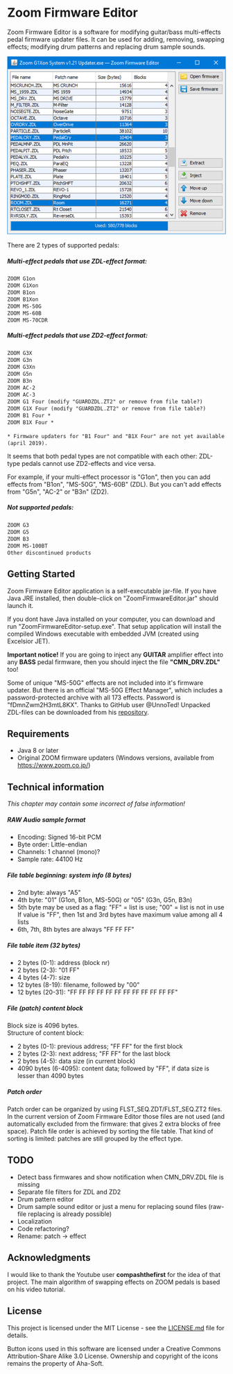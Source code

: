 # Zoom Firmware Editor
Zoom Firmware Editor is a software for modifying guitar/bass multi-effects pedal firmware updater files. It can be used for adding, removing, swapping effects; modifying drum patterns and replacing drum sample sounds.

![Application screenshot](screenshot.png)

There are 2 types of supported pedals:
##### Multi-effect pedals that use ZDL-effect format:
```
ZOOM G1on
ZOOM G1Xon
ZOOM B1on
ZOOM B1Xon
ZOOM MS-50G
ZOOM MS-60B
ZOOM MS-70CDR
```

##### Multi-effect pedals that use ZD2-effect format:
```
ZOOM G3X
ZOOM G3n
ZOOM G3Xn
ZOOM G5n
ZOOM B3n
ZOOM AC-2
ZOOM AC-3
ZOOM G1 Four (modify "GUARDZDL.ZT2" or remove from file table?)
ZOOM G1X Four (modify "GUARDZDL.ZT2" or remove from file table?)
ZOOM B1 Four *
ZOOM B1X Four *

* Firmware updaters for "B1 Four" and "B1X Four" are not yet available (april 2019).
```
It seems that both pedal types are not compatible with each other: ZDL-type pedals cannot use ZD2-effects and vice versa.

For example, if your multi-effect processor is "G1on", then you can add effects from "B1on", "MS-50G", "MS-60B" (ZDL). But you can't add effects from "G5n", "AC-2" or "B3n" (ZD2).

##### Not supported pedals:
```
ZOOM G3
ZOOM G5
ZOOM B3
ZOOM MS-100BT
Other discontinued products
```

## Getting Started
Zoom Firmware Editor application is a self-executable jar-file. If you have Java JRE installed, then double-click on "ZoomFirmwareEditor.jar" should launch it.

If you dont have Java installed on your computer, you can download and run "ZoomFirmwareEditor-setup.exe". That setup application will install the compiled Windows executable with embedded JVM (created using Excelsior JET).

**Important notice!** If you are going to inject any **GUITAR** amplifier effect into any **BASS** pedal firmware, then you should inject the file **"CMN_DRV.ZDL"** too! 

Some of unique "MS-50G" effects are not included into it's firmware updater. But there is an official "MS-50G Effect Manager", which includes a password-protected archive with all 173 effects. Password is "fDmnZwm2H3mtL8KX". Thanks to GitHub user @UnnoTed! Unpacked ZDL-files can be downloaded from his [repository](https://github.com/UnnoTed/zoom-ms50g/tree/master/efx_1_00).

## Requirements
* Java 8 or later
* Original ZOOM firmware updaters (Windows versions, available from https://www.zoom.co.jp/)

## Technical information
*This chapter may contain some incorrect of false information!*

##### RAW Audio sample format
* Encoding: Signed 16-bit PCM
* Byte order: Little-endian
* Channels: 1 channel (mono)?
* Sample rate: 44100 Hz

##### File table beginning: system info (8 bytes)
* 2nd byte: always "A5"
* 4th byte: "01" (G1on, B1on, MS-50G) or "05" (G3n, G5n, B3n)
* 5th byte may be used as a flag: "FF" = list is use; "00" = list is not in use<br/>
If value is "FF", then 1st and 3rd bytes have maximum value among all 4 lists
* 6th, 7th, 8th bytes are always "FF FF FF"

##### File table item (32 bytes)
* 2 bytes (0-1): address (block nr)
* 2 bytes (2-3): "01 FF"
* 4 bytes (4-7): size
* 12 bytes (8-19): filename, followed by "00"
* 12 bytes (20-31): "FF FF FF FF FF FF FF FF FF FF FF FF"

##### File (patch) content block
Block size is 4096 bytes.<br/>
Structure of content block:
* 2 bytes (0-1): previous address; "FF FF" for the first block
* 2 bytes (2-3): next address; "FF FF" for the last block
* 2 bytes (4-5): data size (in current block)
* 4090 bytes (6-4095): content data; followed by "FF", if data size is lesser than 4090 bytes

##### Patch order
Patch order can be organized by using FLST_SEQ.ZDT/FLST_SEQ.ZT2 files. In the current version of Zoom Firmware Editor those files are not used (and automatically excluded from the firmware: that gives 2 extra blocks of free space). Patch file order is achieved by sorting the file table. That kind of sorting is limited: patches are still grouped by the effect type.

## TODO
* Detect bass firmwares and show notification when CMN_DRV.ZDL file is missing
* Separate file filters for ZDL and ZD2
* Drum pattern editor
* Drum sample sound editor or just a menu for replacing sound files (raw-file replacing is already possible)
* Localization
* Code refactoring?
* Rename: patch -> effect

## Acknowledgments
I would like to thank the Youtube user **compashthefirst** for the idea of that project. The main algorithm of swapping effects on ZOOM pedals is based on his video tutorial.

## License
This project is licensed under the MIT License - see the [LICENSE.md](LICENSE.md) file for details.

Button icons used in this software are licensed under a Creative Commons Attribution-Share Alike 3.0 License. Ownership and copyright of the icons remains the property of Aha-Soft.
